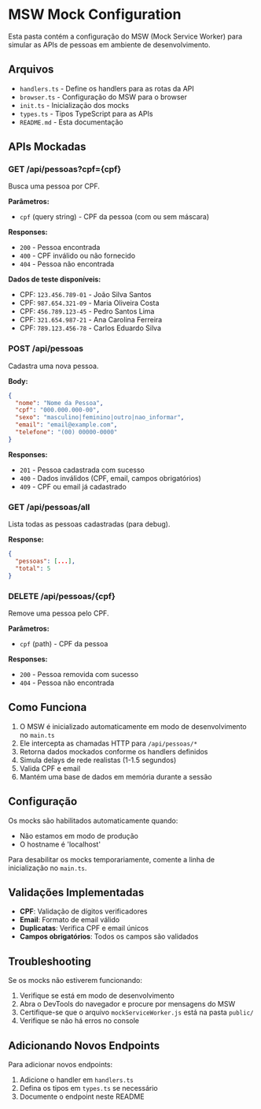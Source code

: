 # MSW Mock Configuration

Esta pasta contém a configuração do MSW (Mock Service Worker) para simular as APIs de pessoas em ambiente de desenvolvimento.

## Arquivos

- `handlers.ts` - Define os handlers para as rotas da API
- `browser.ts` - Configuração do MSW para o browser
- `init.ts` - Inicialização dos mocks
- `types.ts` - Tipos TypeScript para as APIs
- `README.md` - Esta documentação

## APIs Mockadas

### GET /api/pessoas?cpf={cpf}
Busca uma pessoa por CPF.

**Parâmetros:**
- `cpf` (query string) - CPF da pessoa (com ou sem máscara)

**Responses:**
- `200` - Pessoa encontrada
- `400` - CPF inválido ou não fornecido
- `404` - Pessoa não encontrada

**Dados de teste disponíveis:**
- CPF: `123.456.789-01` - João Silva Santos
- CPF: `987.654.321-09` - Maria Oliveira Costa
- CPF: `456.789.123-45` - Pedro Santos Lima
- CPF: `321.654.987-21` - Ana Carolina Ferreira
- CPF: `789.123.456-78` - Carlos Eduardo Silva

### POST /api/pessoas
Cadastra uma nova pessoa.

**Body:**
```json
{
  "nome": "Nome da Pessoa",
  "cpf": "000.000.000-00",
  "sexo": "masculino|feminino|outro|nao_informar",
  "email": "email@example.com",
  "telefone": "(00) 00000-0000"
}
```

**Responses:**
- `201` - Pessoa cadastrada com sucesso
- `400` - Dados inválidos (CPF, email, campos obrigatórios)
- `409` - CPF ou email já cadastrado

### GET /api/pessoas/all
Lista todas as pessoas cadastradas (para debug).

**Response:**
```json
{
  "pessoas": [...],
  "total": 5
}
```

### DELETE /api/pessoas/{cpf}
Remove uma pessoa pelo CPF.

**Parâmetros:**
- `cpf` (path) - CPF da pessoa

**Responses:**
- `200` - Pessoa removida com sucesso
- `404` - Pessoa não encontrada

## Como Funciona

1. O MSW é inicializado automaticamente em modo de desenvolvimento no `main.ts`
2. Ele intercepta as chamadas HTTP para `/api/pessoas/*`
3. Retorna dados mockados conforme os handlers definidos
4. Simula delays de rede realistas (1-1.5 segundos)
5. Valida CPF e email
6. Mantém uma base de dados em memória durante a sessão

## Configuração

Os mocks são habilitados automaticamente quando:
- Não estamos em modo de produção
- O hostname é 'localhost'

Para desabilitar os mocks temporariamente, comente a linha de inicialização no `main.ts`.

## Validações Implementadas

- **CPF**: Validação de dígitos verificadores
- **Email**: Formato de email válido
- **Duplicatas**: Verifica CPF e email únicos
- **Campos obrigatórios**: Todos os campos são validados

## Troubleshooting

Se os mocks não estiverem funcionando:

1. Verifique se está em modo de desenvolvimento
2. Abra o DevTools do navegador e procure por mensagens do MSW
3. Certifique-se que o arquivo `mockServiceWorker.js` está na pasta `public/`
4. Verifique se não há erros no console

## Adicionando Novos Endpoints

Para adicionar novos endpoints:

1. Adicione o handler em `handlers.ts`
2. Defina os tipos em `types.ts` se necessário
3. Documente o endpoint neste README
